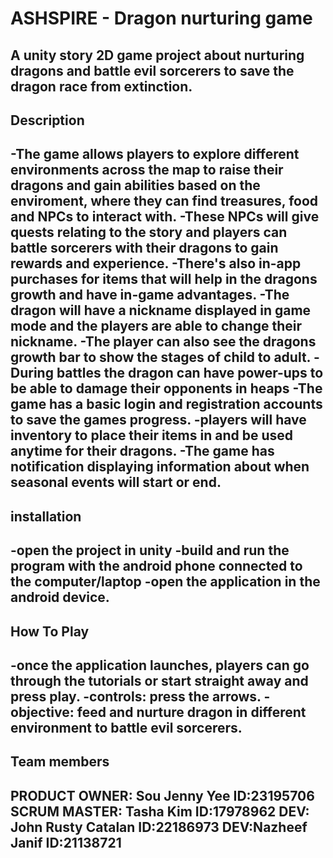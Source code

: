 # ASHSPIRE - Dragon nurturing game 
A unity story 2D game project about nurturing dragons and battle evil sorcerers to save the dragon race from extinction.
---
## Description
-The game allows players to explore different environments across the map to raise their dragons and gain abilities based on the enviroment, where they can find treasures, food and NPCs to interact with.
-These NPCs will give quests relating to the story and players can battle sorcerers with their dragons to gain rewards and experience. 
-There's also in-app purchases for items that will help in the dragons growth and have in-game advantages.
-The dragon will have a nickname displayed in game mode and the players are able to change their nickname.
-The player can also see the dragons growth bar to show the stages of child to adult.
-During battles the dragon can have power-ups to be able to damage their opponents in heaps
-The game has a basic login and registration accounts to save the games progress.
-players will have inventory to place their items in and be used anytime for their dragons.
-The game has notification displaying information about when seasonal events will start or end.
---
## installation 
-open the project in unity 
-build and run the program with the android phone connected to the computer/laptop
-open the application in the android device.
---
## How To Play
-once the application launches, players can go through the tutorials or start straight away and press play.
-controls: press the arrows.
-objective: feed and nurture dragon in different environment to battle evil sorcerers.
---
## Team members
PRODUCT OWNER: Sou Jenny Yee ID:23195706
SCRUM MASTER: Tasha Kim      ID:17978962
DEV: John Rusty Catalan      ID:22186973
DEV:Nazheef Janif            ID:21138721
---
